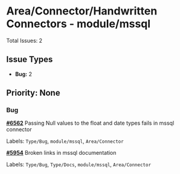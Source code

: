 # Area/Connector/Handwritten Connectors - module/mssql

Total Issues: 2

## Issue Types

- **Bug:** 2

## Priority: None

### Bug

**[#6562](https://github.com/ballerina-platform/ballerina-library/issues/6562)** Passing Null values to the float and date types fails in mssql connector

Labels: `Type/Bug`, `module/mssql`, `Area/Connector`

**[#5954](https://github.com/ballerina-platform/ballerina-library/issues/5954)** Broken links in mssql documentation

Labels: `Type/Bug`, `Type/Docs`, `module/mssql`, `Area/Connector`

